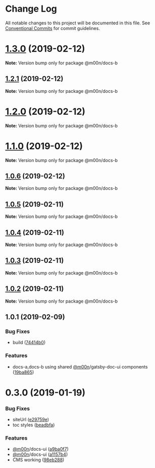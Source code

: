 # Change Log

All notable changes to this project will be documented in this file.
See [Conventional Commits](https://conventionalcommits.org) for commit guidelines.

# [1.3.0](https://github.com/6stars/gatsby-docs/compare/@m00n/docs-b@1.2.1...@m00n/docs-b@1.3.0) (2019-02-12)

**Note:** Version bump only for package @m00n/docs-b

## [1.2.1](https://github.com/6stars/gatsby-docs/compare/@m00n/docs-b@1.2.0...@m00n/docs-b@1.2.1) (2019-02-12)

**Note:** Version bump only for package @m00n/docs-b

# [1.2.0](https://github.com/6stars/gatsby-docs/compare/@m00n/docs-b@1.1.0...@m00n/docs-b@1.2.0) (2019-02-12)

**Note:** Version bump only for package @m00n/docs-b

# [1.1.0](https://github.com/6stars/gatsby-docs/compare/@m00n/docs-b@1.0.6...@m00n/docs-b@1.1.0) (2019-02-12)

**Note:** Version bump only for package @m00n/docs-b

## [1.0.6](https://github.com/6stars/gatsby-docs/compare/@m00n/docs-b@1.0.5...@m00n/docs-b@1.0.6) (2019-02-12)

**Note:** Version bump only for package @m00n/docs-b

## [1.0.5](https://github.com/6stars/gatsby-docs/compare/@m00n/docs-b@1.0.4...@m00n/docs-b@1.0.5) (2019-02-11)

**Note:** Version bump only for package @m00n/docs-b

## [1.0.4](https://github.com/6stars/gatsby-docs/compare/@m00n/docs-b@1.0.3...@m00n/docs-b@1.0.4) (2019-02-11)

**Note:** Version bump only for package @m00n/docs-b

## [1.0.3](https://github.com/6stars/gatsby-docs/compare/@m00n/docs-b@1.0.2...@m00n/docs-b@1.0.3) (2019-02-11)

**Note:** Version bump only for package @m00n/docs-b

## [1.0.2](https://github.com/6stars/gatsby-docs/compare/@m00n/docs-b@1.0.1...@m00n/docs-b@1.0.2) (2019-02-11)

**Note:** Version bump only for package @m00n/docs-b

## 1.0.1 (2019-02-09)

### Bug Fixes

- build ([74414b0](https://github.com/6stars/gatsby-docs/commit/74414b0))

### Features

- docs-a,docs-b using shared [@m00n](https://github.com/m00n)/gatsby-doc-ui components ([19ba865](https://github.com/6stars/gatsby-docs/commit/19ba865))

# 0.3.0 (2019-01-19)

### Bug Fixes

- siteUrl ([e29759e](https://github.com/DefiSolutions/Defi-Ui/commit/e29759e))
- toc styles ([beadbfa](https://github.com/DefiSolutions/Defi-Ui/commit/beadbfa))

### Features

- [@m00n](https://github.com/defi)/docs-ui ([a9ba0f7](https://github.com/DefiSolutions/Defi-Ui/commit/a9ba0f7))
- [@m00n](https://github.com/defi)/docs-ui ([a1157b4](https://github.com/DefiSolutions/Defi-Ui/commit/a1157b4))
- CMS working ([98eb288](https://github.com/DefiSolutions/Defi-Ui/commit/98eb288))
